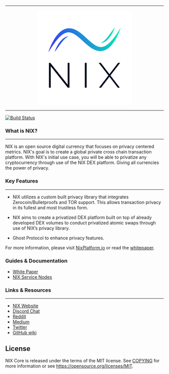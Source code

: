 <hr />
<div align="center">
    <img src="images/nix_full.png" alt="Logo" width='300px' height='auto'/>
</div>
<hr />

[![Build Status](https://travis-ci.org/nixplatform/nix.svg?branch=master)](https://travis-ci.org/nixplatform/nix)

### What is NIX?
---

NIX is an open source digital currency that focuses on privacy centered metrics. NIX's goal is to create a global private cross chain transaction platform. With NIX's initial use case, you will be able to privatize any cryptocurrency through use of the NIX DEX platform. Giving all currencies the power of privacy.

### Key Features
---

* NIX utilizes a custom built privacy library that integrates Zerocoin/Bulletproofs and TOR support. This allows transaction privacy in its fullest and most trustless form.

* NIX aims to create a privatized DEX platform built on top of already developed DEX volumes to conduct privatized atomic swaps through use of NIX’s privacy library.

* Ghost Protocol to enhance privacy features.

For more information, please visit [NixPlatform.io](nixplatform.io) or read the [whitepaper](nixplatform.io/whitepaper).


### Guides & Documentation

* [White Paper](https://nixplatform.io/whitepaper)
* [NIX Service Nodes](https://nixplatform.io/servicenodes)


### Links & Resources
---

* [NIX Website](https://nixplatform.io)
* [Discord Chat](https://chat.nixplatform.io/)
* [Reddit](https://reddit.com/r/nixplatform)
* [Medium](https://medium.com/@nixplatform)
* [Twitter](https://twitter.com/nixplatform)
* [GitHub wiki](https://github.com/nixplatform/nix/wiki)

License
---

NIX Core is released under the terms of the MIT license. See [COPYING](COPYING) for more
information or see https://opensource.org/licenses/MIT.
